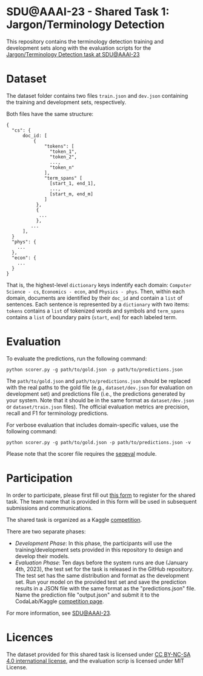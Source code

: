 # SDU@AAAI-23 - Shared Task 1: Jargon/Terminology Detection

This repository contains the terminology detection training and development sets along with the evaluation scripts for the [Jargon/Terminology Detection task at SDU@AAAI-23](https://sites.google.com/view/sdu-aaai23/shared-task)

# Dataset

The dataset folder contains two files `train.json` and `dev.json` containing the training and development sets, respectively.

Both files have the same structure:

```
{
  "cs": {
      doc_id: [
          {
              "tokens": [
                "token_1",
                "token_2",
                ...,
                "token_n"
              ],
              "term_spans" [
                [start_1, end_1],
                ...,
                [start_m, end_m]
              ]
           },
           {
            ...
           },
         ...
      ],
  }
  "phys": {
    ...
  },
  "econ": {
    ...
  }
}
```
That is, the highest-level `dictionary` keys indentify each domain: `Computer Science - cs`, `Economics - econ`, and `Physics - phys`. Then, within each domain, documents are identified by their `doc_id` and contain a `list` of sentences. Each sentence is represented by a `dictionary` with two items: `tokens` contains a `list` of tokenized words and symbols and `term_spans` contains a `list` of boundary pairs (`start`, `end`) for each labeled term.

# Evaluation

To evaluate the predictions, run the following command:

`python scorer.py -g path/to/gold.json -p path/to/predictions.json`

The `path/to/gold.json` and `path/to/predictions.json` should be replaced with the real paths to the gold file (e.g., `dataset/dev.json` for evaluation on development set) and predictions file (i.e., the predictions generated by your system. Note that it should be in the same format as `dataset/dev.json` or `dataset/train.json` files). The official evaluation metrics are precision, recall and F1 for terminology predictions. 

For verbose evaluation that includes domain-specific values, use the following command:

`python scorer.py -g path/to/gold.json -p path/to/predictions.json -v`

Please note that the scorer file requires the [seqeval](https://github.com/chakki-works/seqeval) module.

# Participation
In order to participate, please first fill out [this form](https://forms.gle/ks3snBYXgoTQr3iH7) to register for the shared task. The team name that is provided in this form will be used in subsequent submissions and communications. 

The shared task is organized as a Kaggle [competition]().

There are two separate phases:
* _Development Phase_: In this phase, the participants will use the training/development sets provided in this repository to design and develop their models.
* _Evaluation Phase_: Ten days before the system runs are due (January 4th, 2023), the test set for the task is released in the GitHub repository. The test set has the same distribution and format as the development set. Run your model on the provided test set and save the prediction results in a JSON file with the same format as the "predictions.json" file. Name the prediction file "output.json" and submit it to the CodaLab/Kaggle [competition page]().

For more information, see [SDU@AAAI-23]().

# Licences
The dataset provided for this shared task is licensed under [CC BY-NC-SA 4.0 international license](https://creativecommons.org/licenses/by-nc-sa/4.0/legalcode), and the evaluation scrip is licensed under MIT License.
